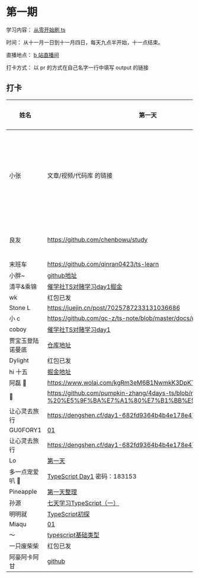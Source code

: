 # 第一期

学习内容： [从零开始刷 ts](https://www.typescriptlang.org/docs/handbook/intro.html)

时间： 从十一月一日到十一月四日，每天九点半开始，十一点结束。

直播地点： [b 站直播间](http://live.bilibili.com/21877310)

打卡方式： 以 pr 的方式在自己名字一行中填写 output 的链接

## 打卡


| 姓名             | 第一天               | 第二天           | 第三天           |
| ---------------- | ----------------------- | ----------------------- | ----------------------- |
| 小张             | 文章/视频/代码库 的链接 | 文章/视频/代码库 的链接 | 文章/视频/代码库 的链接 |
| 良友             | https://github.com/chenbowu/study |                         |              红包已发            |
| 末班车           | https://github.com/qinran0423/ts-learn                         |  https://github.com/qinran0423/ts-learn/tree/master/02                        |                         |
| 小胖~            | [github地址](https://github.com/bigfatDone/tips/tree/master/typeScript/01)  |    [github地址](https://github.com/bigfatDone/tips/tree/master/typeScript/02)                     |                         |
| 清平&乘锦        | [催学社TS对赌学习day1掘金](https://juejin.cn/post/7025890464448380936/) | [催学社TS对赌学习day2掘金](https://juejin.cn/post/7026265499742765086/)                       |                         |                         |
| wk               |     红包已发                    |                         |                         |
| Stone L          |https://juejin.cn/post/7025787233131036686  |  https://juejin.cn/post/7026166743869423652                       |                         |
| 小 c             |https://github.com/qc-z/ts-note/blob/master/docs/note1.md                         |      https://github.com/qc-z/ts-note/blob/master/docs/note2.md                   |                         |
| coboy            | [催学社TS对赌学习day1](https://github.com/amebyte/typescript-study/blob/main/%E5%82%AC%E5%AD%A6%E7%A4%BETS%E5%AF%B9%E8%B5%8C%E5%AD%A6%E4%B9%A0day1.md)                        |     [催学社TS对赌学习day2](https://github.com/amebyte/typescript-study/blob/main/%E5%82%AC%E5%AD%A6%E7%A4%BETS%E5%AF%B9%E8%B5%8C%E5%AD%A6%E4%B9%A0day2.md)                    |                         |
| 贾宝玉登陆诺曼底 | [仓库地址](https://github.com/whylost/learn-typescript)                        |                         |                         |
| Dylight          |    红包已发                     |      https://candy-way-e26.notion.site/ts-02-525bf719c27f4ab68e748c7efdc57fcd                |                         |
| hi 十五          | [掘金地址](https://juejin.cn/post/7025933995095359496)                         | [掘金](https://juejin.cn/post/7026266825600172045) [github](https://github.com/xyz-fish/learn-ts-re/blob/main/day-two/README.md)                        |                         |
| 阿磊 🤫          |  https://www.wolai.com/kgRm3eM6B1NwmkK3DpKT5b?theme=dark                         |                         |                         |
| 🎃               | https://github.com/pumpkin-zhang/4days-ts/blob/main/day01%20-%20%E5%9F%BA%E7%A1%80%E7%B1%BB%E5%9E%8B/day1.md                        |  https://github.com/pumpkin-zhang/4days-ts/blob/main/doc/TypeScript%20%E6%96%87%E6%A1%A3%E7%AE%80%E4%BB%8B.md                       |                         |
| 让心灵去旅行     |  https://dengshen.cf/day1-682fd9364b4b4e178e476d2fccb81290                       |                         |                         |
| GU0FORY1         | [01](https://github.com/GU0FORY1/Bet)  | [02](https://github.com/GU0FORY1/Bet) |                         |
| 让心灵去旅行     |  https://dengshen.cf/day1-682fd9364b4b4e178e476d2fccb81290                       |      https://dengshen.cf/day2-edfb81c4c51e4234bd10ddb64b1497d7                   |                         |
| Lo               | [第一天](https://github.com/LoTwT/ts-study-in-four-days/blob/master/day01/day01.md)                        |    [第二天](https://github.com/LoTwT/ts-study-in-four-days/blob/master/day02/day02.md)                     |                         |
| 多一点宠爱叭 🤗  |  [TypeScript Day1](https://www.showdoc.com.cn/1542925390298387/7402822835305926) 密码：183153                  |      [TypeScript Day2](https://www.showdoc.com.cn/1542925390298387/7402822835305926) 密码：183153                    |                         |
| Pineapple        |  [第一天整理](https://github.com/Pineapple0919/typescript-systematic-learning/blob/main/docs/day-one.md) | [第二天整理](https://github.com/Pineapple0919/typescript-systematic-learning/blob/main/docs/day-two.md)                        |                         |
| 孙源             | [七天学习TypeScript（一）](https://juejin.cn/post/7025937532038676487/) | [七天学习TypeScript（二）](https://juejin.cn/post/7026302492623732773/) |                         |
| 明明就           | [TypeScript初探](https://daybreakfang.github.io/blogs/TypeScript/2021/TypeScript%20%E5%88%9D%E6%8E%A2.html)                        | [TypeScript再探](https://daybreakfang.github.io/blogs/TypeScript/2021/TypeScript%E5%86%8D%E6%8E%A2.html)                        |                         |
| Miaqu            |  [01](https://github.com/quyapeng/ts-mia)   |  [02](https://github.com/quyapeng/ts-mia/blob/main/02.index.ts)     |                         |
| ～               |  [typescript基础类型](https://github.com/blancokitsune/demo-ts)                   | [typescript类型应用](https://github.com/blancokitsune/demo-ts) |                         |
| 一只废柴柴        |   红包已发                      |         https://juejin.cn/post/7026310839133011982                |                         |
| 阿豪阿卡阿甘 | [github](https://github.com/yd160513/learn-ts) | [demo](https://github.com/yd160513/learn-ts) | |
